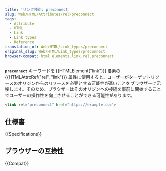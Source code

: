 ```yaml
---
title: 'リンク種別: preconnect'
slug: Web/HTML/Attributes/rel/preconnect
tags:
  - Attribute
  - HTML
  - Link
  - Link types
  - Reference
translation_of: Web/HTML/Link_types/preconnect
original_slug: Web/HTML/Link_types/preconnect
browser-compat: html.elements.link.rel.preconnect
---
```


**`preconnect`** キーワードを {{HTMLElement("link")}} 要素の {{HTMLAttrxRef("rel", "link")}} 属性に使用すると、ユーザーがターゲットリソースのオリジンからのリソースを必要とする可能性が高いことをブラウザーに示唆します。そのため、ブラウザーはそのオリジンへの接続を事前に開始することでユーザーの操作性を向上させることができる可能性があります。

```html
<link rel="preconnect" href="https://example.com">
```

## 仕様書

{{Specifications}}

## ブラウザーの互換性

{{Compat}}
